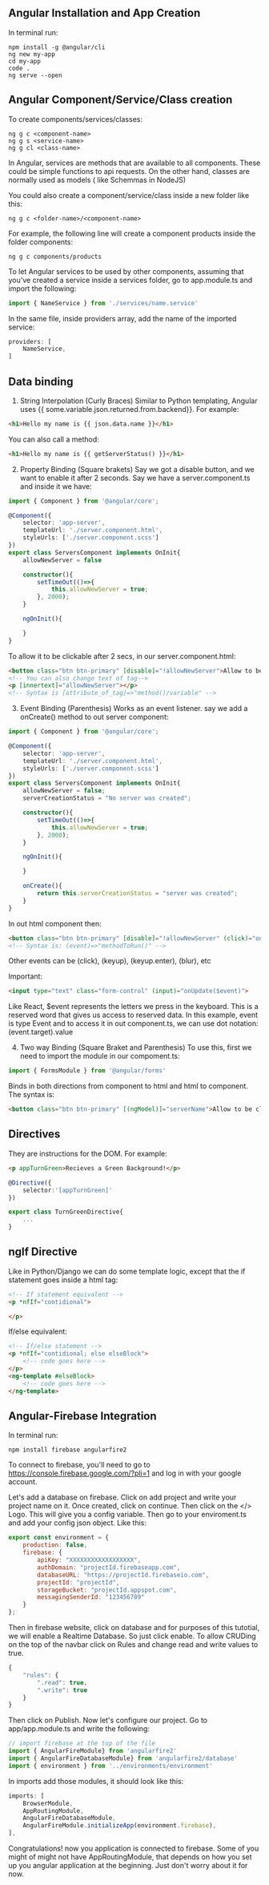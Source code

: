 ## Angular Installation and App Creation
In terminal run: 

```terminal
npm install -g @angular/cli
ng new my-app
cd my-app
code .
ng serve --open
```

## Angular Component/Service/Class creation

To create components/services/classes:

```terminal
ng g c <component-name>
ng g s <service-name>
ng g cl <class-name>
```

In Angular, services are methods that are available to all components. These could be simple functions to api requests. On the other hand, classes are normally used as models ( like Schemmas in NodeJS)

You could also create a component/service/class inside a new folder like this:

```terminal
ng g c <folder-name>/<component-name>
```

For example, the following line will create a component products inside the folder components:

```terminal
ng g c components/products
```

To let Angular services to be used by other components, assuming that you've created a service inside a services folder, go to app.module.ts and import the following:

```javascript
import { NameService } from './services/name.service'
```

In the same file, inside providers array, add the name of the imported service:

```javascript
providers: [
    NameService,
]
```

## Data binding 

1. String Interpolation (Curly Braces)
Similar to Python templating, Angular uses {{ some.variable.json.returned.from.backend}}. For example:

```html
<h1>Hello my name is {{ json.data.name }}</h1>
```

You can also call a method:

```html
<h1>Hello my name is {{ getServerStatus() }}</h1>
```

2. Property Binding (Square brakets)
Say we got a disable button, and we want to enable it after 2 seconds. Say we have a server.component.ts and inside it we have:

```typescript
import { Component } from '@angular/core';

@Component({
    selector: 'app-server',
    templateUrl: './server.component.html',
    styleUrls: ['./server.component.scss']
})
export class ServersComponent implements OnInit{
    allowNewServer = false

    constructor(){
        setTimeOut(()=>{
            this.allowNewServer = true;
        }, 2000);
    }

    ngOnInit(){

    }
}
```
To allow it to be clickable after 2 secs, in our server.component.html:

```html
<button class="btn btn-primary" [disable]="!allowNewServer">Allow to be clickable</button>
<!-- You can also change text of tag-->
<p [innertext]="allowNewServer"></p>
<!-- Syntax is [attribute_of_tag]=>"method()/variable" -->
```

3. Event Binding (Parenthesis)
Works as an event listener. say we add a onCreate() method to out server component:

```typescript
import { Component } from '@angular/core';

@Component({
    selector: 'app-server',
    templateUrl: './server.component.html',
    styleUrls: ['./server.component.scss']
})
export class ServersComponent implements OnInit{
    allowNewServer = false;
    serverCreationStatus = "No server was created";

    constructor(){
        setTimeOut(()=>{
            this.allowNewServer = true;
        }, 2000);
    }

    ngOnInit(){

    }

    onCreate(){
        return this.serverCreationStatus = "server was created";
    }
}
```

In out html component then:

```html
<button class="btn btn-primary" [disable]="!allowNewServer" (click)="onCreate()">Allow to be clickable</button>
<!-- Syntax is: (event)=>"methodToRun()" -->
```
Other events can be (click), (keyup), (keyup.enter), (blur), etc

Important: 
```html
<input type="text" class="form-control" (input)="onUpdate($event)">
```
Like React, $event represents the letters we press in the keyboard. This is a reserved word that gives us access to reserved data. In this example, event is type Event and to access it in out component.ts, we can use dot notation: (<HTMLInputElement>event.target).value

4. Two way Binding (Square Braket and Parenthesis)
To use this, first we need to import the module in our compoment.ts:

```typescript
import { FormsModule } from '@angular/forms'
```
Binds in both directions from component to html and html to component. The syntax is:

```html
<button class="btn btn-primary" [(ngModel)]="serverName">Allow to be clickable</button>
```

## Directives
They are instructions for the DOM. For example:

```html 
<p appTurnGreen>Recieves a Green Background!</p>
```

```typescript
@Directive({
    selector:'[appTurnGreen]'
})

export class TurnGreenDirective{
    ...
}
```

## ngIf Directive
Like in Python/Django we can do some template logic, except that the if statement goes inside a html tag:

```html
<!-- If statement equivalent -->
<p *nfIf="contidional">

</p>
```
If/else equivalent:

```html
<!-- If/else statement -->
<p *nfIf="contidional; else elseBlock">
    <!-- code goes here -->
</p>
<ng-template #elseBlock>
    <!-- code goes here -->
</ng-template>
```

## Angular-Firebase Integration
In terminal run:

```
npm install firebase angularfire2
```

To connect to firebase, you'll need to go to https://console.firebase.google.com/?pli=1 and log in with your google account.

Let's add a database on firebase. Click on add project and write your project name on it. Once created, click on continue. Then click on the </> Logo. This will give you a config variable. Then go to your enviroment.ts and add your config json object. Like this:

```javascript
export const environment = {
    production: false,
    firebase: {
        apiKey: "XXXXXXXXXXXXXXXXXX",
        authDomain: "projectId.firebaseapp.com",
        databaseURL: "https://projectId.firebaseio.com",
        projectId: "projectId",
        storageBucket: "projectId.appspot.com",
        messagingSenderId: "123456789"
    }
};
```
Then in firebase website, click on database and for purposes of this tutotial, we will enable a Realtime Database. So just click enable. To allow CRUDing on the top of the navbar click on Rules and change read and write values to true.

```javascript
{
    "rules": {
        ".read": true,
        ".write": true
    }
}
```

Then click on Publish. Now let's configure our project. Go to app/app.module.ts and write the following:

```javascript
// import firebase at the top of the file
import { AngularFireModule} from 'angularfire2'
import { AngularFireDatabaseModule} from 'angularfire2/database'
import { environment } from '../environments/environment'
```

In imports add those modules, it should look like this:

```javascript
imports: [
    BrowserModule,
    AppRoutingModule,
    AngularFireDatabaseModule,
    AngularFireModule.initializeApp(environment.firebase),
],
```

Congratulations! now you application is connected to firebase. Some of you might of might not have AppRoutingModule, that depends on how you set up you angular application at the beginning. Just don't worry about it for now.